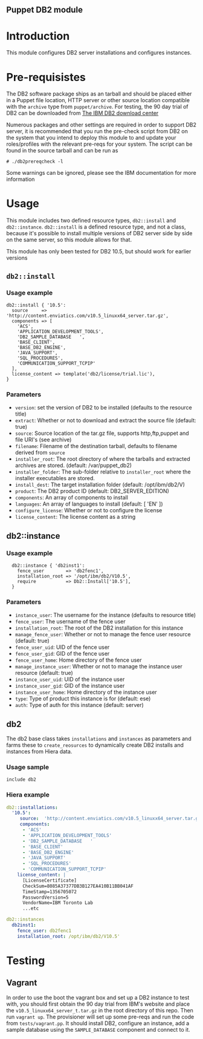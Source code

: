 Puppet DB2 module
-----------------

# Introduction 

This module configures DB2 server installations and configures instances.

# Pre-requisistes

The DB2 software package ships as an tarball and should be placed either in a Puppet file location, HTTP server or other source location compatible with the `archive` type from `puppet/archive`.   For testing, the 90 day trial of DB2 can be downloaded from [The IBM DB2 download center](https://www-01.ibm.com/software/data/db2/linux-unix-windows/downloads.html)

Numerous packages and other settings are required in order to support DB2 server, it is recommended that you run the pre-check script from DB2 on the system that you intend to deploy this module to and update your roles/profiles with the relevant pre-reqs for your system.  The script can be found in the source tarball and can be run as

```
# ./db2prereqcheck -l
```

Some warnings can be ignored, please see the IBM documentation for more information

# Usage

This module includes two defined resource types, `db2::install` and `db2::instance`.  `db2::install` is a defined resource type, and not a class, because it's possible to install multiple versions of DB2 server side by side on the same server, so this module allows for that.

This module has only been tested for DB2 10.5, but should work for earlier versions

## `db2::install`

### Usage example

```puppet
db2::install { '10.5':
  source     => 'http://content.enviatics.com/v10.5_linuxx64_server.tar.gz',
  components => [
    'ACS',
    'APPLICATION_DEVELOPMENT_TOOLS',
    'DB2_SAMPLE_DATABASE   ',
    'BASE_CLIENT',
    'BASE_DB2_ENGINE',
    'JAVA_SUPPORT',
    'SQL_PROCEDURES',
    'COMMUNICATION_SUPPORT_TCPIP'
  ],
  license_content => template('db2/license/trial.lic'),
}
```

### Parameters

* `version`: set the version of DB2 to be installed (defaults to the resource title)
* `extract`: Whether or not to download and extract the source file (default: true)
* `source`: Source location of the tar.gz file, supports http,ftp,puppet and file URI's (see archive)
* `filename`: Filename of the destination tarball, defaults to filename derived from `source`
* `installer_root`: The root directory of where the tarballs and extracted archives are stored. (default: /var/puppet_db2)
* `installer_folder`: The sub-folder relative to `installer_root` where the installer executables are stored.
* `install_dest`: The target installation folder (default: /opt/ibm/db2/V<version>)
* `product`: The DB2 product ID (default: DB2_SERVER_EDITION)
* `components`: An array of components to install
* `languages`: An array of languages to install (default: [ 'EN' ])
* `configure_license`: Whether or not to configure the license
* `license_content`: The license content as a string

## db2::instance

### Usage example

```puppet
  db2::instance { 'db2inst1':
    fence_user        => 'db2fenc1',
    installation_root => '/opt/ibm/db2/V10.5',
    require           => Db2::Install['10.5'],
  }
```

### Parameters
* `instance_user`: The username for the instance (defaults to resource title)
* `fence_user`: The username of the fence user
* `installation_root`: The root of the DB2 installation for this instance
* `manage_fence_user`: Whether or not to manage the fence user resource (default: true)
* `fence_user_uid`: UID of the fence user
* `fence_user_gid`: GID of the fence user 
* `fence_user_home`: Home directory of the fence user
* `manage_instance_user`: Whether or not to manage the instance user resource (default: true)
* `instance_user_uid`: UID of the instance user
* `instance_user_gid`: GID of the instance user 
* `instance_user_home`: Home directory of the instance user
* `type`: Type of product this instance is for (default: ese)
* `auth`: Type of auth for this instance (default: server)

## db2

The db2 base class takes `installations` and `instances` as parameters and farms these to `create_reosurces` to dynamically create DB2 installs and instances from Hiera data.

### Usage sample

```puppet
include db2
```

### Hiera example
```yaml
db2::installations:
  '10.5':
     source:  'http://content.enviatics.com/v10.5_linuxx64_server.tar.gz',
     components:
      - 'ACS'
      - 'APPLICATION_DEVELOPMENT_TOOLS'
      - 'DB2_SAMPLE_DATABASE   '
      - 'BASE_CLIENT'
      - 'BASE_DB2_ENGINE'
      - 'JAVA_SUPPORT'
      - 'SQL_PROCEDURES'
      - 'COMMUNICATION_SUPPORT_TCPIP'
    license_content: |
      [LicenseCertificate]
      CheckSum=8085A37377DB3B127EA410B11BB041AF
      TimeStamp=1356705072
      PasswordVersion=5
      VendorName=IBM Toronto Lab
      ...etc
```

```yaml
db2::instances
  db2inst1:
    fence_user: db2fenc1
    installation_root: /opt/ibm/db2/V10.5'
```

# Testing

## Vagrant

In order to use the boot the vagrant box and set up a DB2 instance to test with, you should first obtain the 90 day trial from IBM's website and place the `v10.5_linuxx64_server_t.tar.gz` in the root directory of this repo.  Then run `vagrant up`.  The provisioner will set up some pre-reqs and run the code from `tests/vagrant.pp`.  It should install DB2, configure an instance, add a sample database using the `SAMPLE_DATABASE` component and connect to it.




